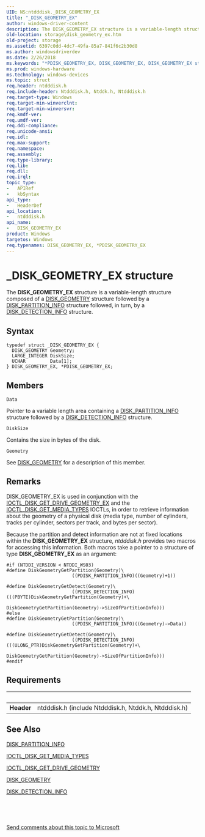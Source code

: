 ```yaml
---
UID: NS:ntdddisk._DISK_GEOMETRY_EX
title: "_DISK_GEOMETRY_EX"
author: windows-driver-content
description: The DISK_GEOMETRY_EX structure is a variable-length structure composed of a DISK_GEOMETRY structure followed by a DISK_PARTITION_INFO structure followed, in turn, by a DISK_DETECTION_INFO structure.
old-location: storage\disk_geometry_ex.htm
old-project: storage
ms.assetid: 6397c0dd-4dc7-49fa-85a7-841f6c2b30d8
ms.author: windowsdriverdev
ms.date: 2/26/2018
ms.keywords: "*PDISK_GEOMETRY_EX, DISK_GEOMETRY_EX, DISK_GEOMETRY_EX structure [Storage Devices], PDISK_GEOMETRY_EX, PDISK_GEOMETRY_EX structure pointer [Storage Devices], _DISK_GEOMETRY_EX, ntdddisk/DISK_GEOMETRY_EX, ntdddisk/PDISK_GEOMETRY_EX, storage.disk_geometry_ex, structs-disk_58b543a6-c9ee-4acf-9012-6572e9e9e627.xml"
ms.prod: windows-hardware
ms.technology: windows-devices
ms.topic: struct
req.header: ntdddisk.h
req.include-header: Ntdddisk.h, Ntddk.h, Ntdddisk.h
req.target-type: Windows
req.target-min-winverclnt: 
req.target-min-winversvr: 
req.kmdf-ver: 
req.umdf-ver: 
req.ddi-compliance: 
req.unicode-ansi: 
req.idl: 
req.max-support: 
req.namespace: 
req.assembly: 
req.type-library: 
req.lib: 
req.dll: 
req.irql: 
topic_type:
-	APIRef
-	kbSyntax
api_type:
-	HeaderDef
api_location:
-	ntdddisk.h
api_name:
-	DISK_GEOMETRY_EX
product: Windows
targetos: Windows
req.typenames: DISK_GEOMETRY_EX, *PDISK_GEOMETRY_EX
---
```


# _DISK_GEOMETRY_EX structure
The <b>DISK_GEOMETRY_EX</b> structure is a variable-length structure composed of a <a href="..\ntdddisk\ns-ntdddisk-_disk_geometry.md">DISK_GEOMETRY</a> structure followed by a <a href="..\ntdddisk\ns-ntdddisk-_disk_partition_info.md">DISK_PARTITION_INFO</a> structure followed, in turn, by a <a href="..\ntdddisk\ns-ntdddisk-_disk_detection_info.md">DISK_DETECTION_INFO</a> structure.

## Syntax
````
typedef struct _DISK_GEOMETRY_EX {
  DISK_GEOMETRY Geometry;
  LARGE_INTEGER DiskSize;
  UCHAR         Data[1];
} DISK_GEOMETRY_EX, *PDISK_GEOMETRY_EX;
````

## Members


`Data`

Pointer to a variable length area containing a <a href="..\ntdddisk\ns-ntdddisk-_disk_partition_info.md">DISK_PARTITION_INFO</a> structure followed by a <a href="..\ntdddisk\ns-ntdddisk-_disk_detection_info.md">DISK_DETECTION_INFO</a> structure.

`DiskSize`

Contains the size in bytes of the disk.

`Geometry`

See <a href="..\ntdddisk\ns-ntdddisk-_disk_geometry.md">DISK_GEOMETRY</a> for a description of this member.

## Remarks
DISK_GEOMETRY_EX is used in conjunction with the <a href="..\ntdddisk\ni-ntdddisk-ioctl_disk_get_drive_geometry_ex.md">IOCTL_DISK_GET_DRIVE_GEOMETRY_EX</a> and the <a href="..\ntdddisk\ni-ntdddisk-ioctl_disk_get_media_types.md">IOCTL_DISK_GET_MEDIA_TYPES</a> IOCTLs, in order to retrieve information about the geometry of a physical disk (media type, number of cylinders, tracks per cylinder, sectors per track, and bytes per sector).

Because the partition and detect information are not at fixed locations within the <b>DISK_GEOMETRY_EX</b> structure, <i>ntdddisk.h</i> provides two macros for accessing this information. Both macros take a pointer to a structure of type <b>DISK_GEOMETRY_EX</b> as an argument:

<pre class="syntax" xml:space="preserve"><code>#if (NTDDI_VERSION &lt; NTDDI_WS03)
#define DiskGeometryGetPartition(Geometry)\
                        ((PDISK_PARTITION_INFO)((Geometry)+1))

#define DiskGeometryGetDetect(Geometry)\
                        ((PDISK_DETECTION_INFO)(((PBYTE)DiskGeometryGetPartition(Geometry)+\
                                        DiskGeometryGetPartition(Geometry)-&gt;SizeOfPartitionInfo)))
#else
#define DiskGeometryGetPartition(Geometry)\
                        ((PDISK_PARTITION_INFO)((Geometry)-&gt;Data))

#define DiskGeometryGetDetect(Geometry)\
                        ((PDISK_DETECTION_INFO)(((ULONG_PTR)DiskGeometryGetPartition(Geometry)+\
                                        DiskGeometryGetPartition(Geometry)-&gt;SizeOfPartitionInfo)))
#endif</code></pre>

## Requirements
| &nbsp; | &nbsp; |
| ---- |:---- |
| **Header** | ntdddisk.h (include Ntdddisk.h, Ntddk.h, Ntdddisk.h) |

## See Also

<a href="..\ntdddisk\ns-ntdddisk-_disk_partition_info.md">DISK_PARTITION_INFO</a>



<a href="..\ntdddisk\ni-ntdddisk-ioctl_disk_get_media_types.md">IOCTL_DISK_GET_MEDIA_TYPES</a>



<a href="..\ntdddisk\ni-ntdddisk-ioctl_disk_get_drive_geometry.md">IOCTL_DISK_GET_DRIVE_GEOMETRY</a>



<a href="..\ntdddisk\ns-ntdddisk-_disk_geometry.md">DISK_GEOMETRY</a>



<a href="..\ntdddisk\ns-ntdddisk-_disk_detection_info.md">DISK_DETECTION_INFO</a>



 

 

<a href="mailto:wsddocfb@microsoft.com?subject=Documentation%20feedback [storage\storage]:%20DISK_GEOMETRY_EX structure%20 RELEASE:%20(2/26/2018)&amp;body=%0A%0APRIVACY STATEMENT%0A%0AWe use your feedback to improve the documentation. We don't use your email address for any other purpose, and we'll remove your email address from our system after the issue that you're reporting is fixed. While we're working to fix this issue, we might send you an email message to ask for more info. Later, we might also send you an email message to let you know that we've addressed your feedback.%0A%0AFor more info about Microsoft's privacy policy, see http://privacy.microsoft.com/en-us/default.aspx." title="Send comments about this topic to Microsoft">Send comments about this topic to Microsoft</a>
